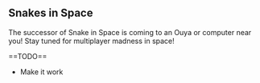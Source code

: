 Snakes in Space
---------------
The successor of Snake in Space is coming to an Ouya or computer near you! Stay tuned for multiplayer madness in space! 

==TODO==
* Make it work